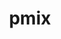 ---
title: "pmix"
layout: cache
categories: [package, v0.18.1]
meta: {"versions": ["4.1.2"], "compilers": ["gcc@=7.3.1", "gcc@=7.5.0", "gcc@=8.4.0"], "oss": ["amzn2", "ubuntu18.04"], "platforms": ["linux"], "targets": ["aarch64", "graviton2", "x86_64", "x86_64_v3", "x86_64_v4"], "stacks": ["aws-ahug", "aws-ahug-aarch64", "aws-isc", "aws-isc-aarch64", "data-vis-sdk", "e4s", "root", "tutorial"], "num_specs": 7, "num_specs_by_stack": {"root": 7, "aws-isc": 2, "aws-ahug": 2, "aws-ahug-aarch64": 2, "aws-isc-aarch64": 2, "e4s": 1, "tutorial": 2, "data-vis-sdk": 1}}
spec_details: [{"hash": "wr7p32i56bimv5ce6nqgw4znou34rslc", "compiler": "gcc@=7.3.1", "versions": ["4.1.2"], "os": "amzn2", "platform": "linux", "target": "x86_64_v4", "variants": ["~docs", "+pmi_backwards_compatibility", "~restful"], "stacks": ["root", "aws-isc", "aws-ahug"], "size": "-", "tarball": "https://binaries.spack.io/v0.18.1/build_cache/linux-amzn2-x86_64_v4/gcc-7.3.1/pmix-4.1.2/linux-amzn2-x86_64_v4-gcc-7.3.1-pmix-4.1.2-wr7p32i56bimv5ce6nqgw4znou34rslc.spack"}, {"hash": "mobruxxtnacwjtnhgfv7lpo7edom4x7k", "compiler": "gcc@=7.3.1", "versions": ["4.1.2"], "os": "amzn2", "platform": "linux", "target": "graviton2", "variants": ["~docs", "+pmi_backwards_compatibility", "~restful"], "stacks": ["aws-ahug-aarch64", "aws-isc-aarch64", "root"], "size": "-", "tarball": "https://binaries.spack.io/v0.18.1/build_cache/linux-amzn2-graviton2/gcc-7.3.1/pmix-4.1.2/linux-amzn2-graviton2-gcc-7.3.1-pmix-4.1.2-mobruxxtnacwjtnhgfv7lpo7edom4x7k.spack"}, {"hash": "m3dqjet3h53rtvl2zzfl4vky5pzllwua", "compiler": "gcc@=7.3.1", "versions": ["4.1.2"], "os": "amzn2", "platform": "linux", "target": "aarch64", "variants": ["~docs", "+pmi_backwards_compatibility", "~restful"], "stacks": ["aws-ahug-aarch64", "aws-isc-aarch64", "root"], "size": "-", "tarball": "https://binaries.spack.io/v0.18.1/build_cache/linux-amzn2-aarch64/gcc-7.3.1/pmix-4.1.2/linux-amzn2-aarch64-gcc-7.3.1-pmix-4.1.2-m3dqjet3h53rtvl2zzfl4vky5pzllwua.spack"}, {"hash": "55mfdngzvbrpwhapj56ugvqocb44dzgu", "compiler": "gcc@=7.3.1", "versions": ["4.1.2"], "os": "amzn2", "platform": "linux", "target": "x86_64_v3", "variants": ["~docs", "+pmi_backwards_compatibility", "~restful"], "stacks": ["root", "aws-isc", "aws-ahug"], "size": "-", "tarball": "https://binaries.spack.io/v0.18.1/build_cache/linux-amzn2-x86_64_v3/gcc-7.3.1/pmix-4.1.2/linux-amzn2-x86_64_v3-gcc-7.3.1-pmix-4.1.2-55mfdngzvbrpwhapj56ugvqocb44dzgu.spack"}, {"hash": "c76zwlcxrawwe43kzqqcyvwwsivbphzh", "compiler": "gcc@=7.5.0", "versions": ["4.1.2"], "os": "ubuntu18.04", "platform": "linux", "target": "x86_64", "variants": ["~docs", "+pmi_backwards_compatibility", "~restful"], "stacks": ["root", "e4s"], "size": "-", "tarball": "https://binaries.spack.io/v0.18.1/build_cache/linux-ubuntu18.04-x86_64/gcc-7.5.0/pmix-4.1.2/linux-ubuntu18.04-x86_64-gcc-7.5.0-pmix-4.1.2-c76zwlcxrawwe43kzqqcyvwwsivbphzh.spack"}, {"hash": "e4fax4744gqg222snd6da55c3xq3zu34", "compiler": "gcc@=7.5.0", "versions": ["4.1.2"], "os": "ubuntu18.04", "platform": "linux", "target": "x86_64", "variants": ["~docs", "+pmi_backwards_compatibility", "~restful"], "stacks": ["root", "tutorial", "data-vis-sdk"], "size": "-", "tarball": "https://binaries.spack.io/v0.18.1/build_cache/linux-ubuntu18.04-x86_64/gcc-7.5.0/pmix-4.1.2/linux-ubuntu18.04-x86_64-gcc-7.5.0-pmix-4.1.2-e4fax4744gqg222snd6da55c3xq3zu34.spack"}, {"hash": "6ufltz3a7ebuso5xoesgziayits6jcvl", "compiler": "gcc@=8.4.0", "versions": ["4.1.2"], "os": "ubuntu18.04", "platform": "linux", "target": "x86_64", "variants": ["~docs", "+pmi_backwards_compatibility", "~restful"], "stacks": ["root", "tutorial"], "size": "-", "tarball": "https://binaries.spack.io/v0.18.1/build_cache/linux-ubuntu18.04-x86_64/gcc-8.4.0/pmix-4.1.2/linux-ubuntu18.04-x86_64-gcc-8.4.0-pmix-4.1.2-6ufltz3a7ebuso5xoesgziayits6jcvl.spack"}]
---